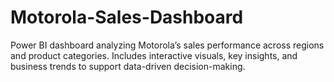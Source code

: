 # Motorola-Sales-Dashboard
Power BI dashboard analyzing Motorola’s sales performance across regions and product categories. Includes interactive visuals, key insights, and business trends to support data-driven decision-making.
